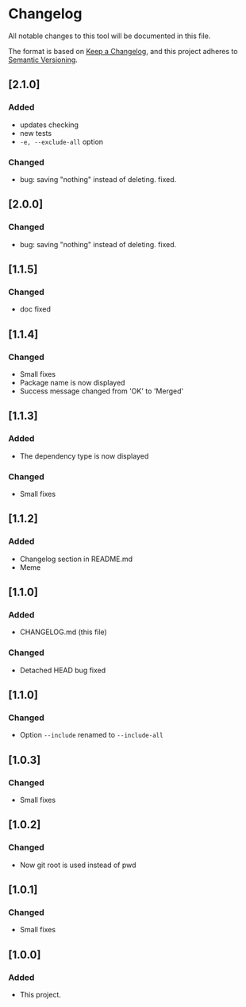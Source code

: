 # Changelog
All notable changes to this tool will be documented in this file.

The format is based on [Keep a Changelog](https://keepachangelog.com/en/1.0.0/),
and this project adheres to [Semantic Versioning](https://semver.org/spec/v2.0.0.html).

## [2.1.0]
### Added
- updates checking
- new tests
- `-e, --exclude-all` option

### Changed
- bug: saving "nothing" instead of deleting. fixed.

## [2.0.0]
### Changed
- bug: saving "nothing" instead of deleting. fixed.

## [1.1.5]
### Changed
- doc fixed

## [1.1.4]
### Changed
- Small fixes
- Package name is now displayed
- Success message changed from 'OK' to 'Merged'

## [1.1.3]
### Added
- The dependency type is now displayed
### Changed
- Small fixes

## [1.1.2]
### Added
- Changelog section in README.md
- Meme

## [1.1.0]
### Added
- CHANGELOG.md (this file)

### Changed
- Detached HEAD bug fixed

## [1.1.0]
### Changed
- Option `--include` renamed to `--include-all`

## [1.0.3]
### Changed
- Small fixes

## [1.0.2]
### Changed
- Now git root is used instead of pwd

## [1.0.1]
### Changed
- Small fixes

## [1.0.0]
### Added
- This project.

